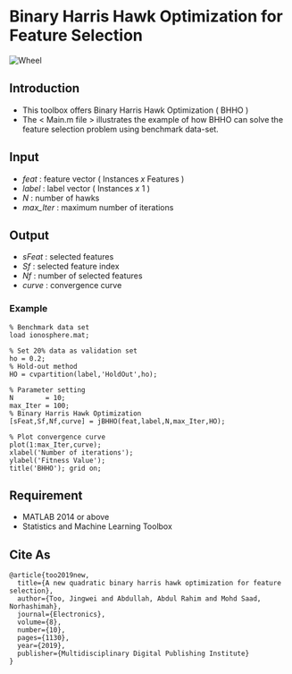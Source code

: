 # Binary Harris Hawk Optimization for Feature Selection

![Wheel](https://www.mathworks.com/matlabcentral/mlc-downloads/downloads/7cf53ce5-1104-490a-97a7-b86aa2b1c17d/f5d1aef5-e893-4569-92ca-b269d967dd77/images/1595488674.JPG)


## Introduction
* This toolbox offers Binary Harris Hawk Optimization ( BHHO )  
* The < Main.m file > illustrates the example of how BHHO can solve the feature selection problem using benchmark data-set. 

## Input
* *feat*     : feature vector ( Instances *x* Features )
* *label*    : label vector ( Instances *x* 1 )
* *N*        : number of hawks
* *max_Iter* : maximum number of iterations


## Output
* *sFeat*    : selected features
* *Sf*       : selected feature index
* *Nf*       : number of selected features
* *curve*    : convergence curve


### Example
```code
% Benchmark data set 
load ionosphere.mat; 

% Set 20% data as validation set
ho = 0.2; 
% Hold-out method
HO = cvpartition(label,'HoldOut',ho);

% Parameter setting
N        = 10; 
max_Iter = 100;
% Binary Harris Hawk Optimization
[sFeat,Sf,Nf,curve] = jBHHO(feat,label,N,max_Iter,HO);

% Plot convergence curve
plot(1:max_Iter,curve);
xlabel('Number of iterations');
ylabel('Fitness Value');
title('BHHO'); grid on;
```

## Requirement
* MATLAB 2014 or above
* Statistics and Machine Learning Toolbox


## Cite As
```code
@article{too2019new,
  title={A new quadratic binary harris hawk optimization for feature selection},
  author={Too, Jingwei and Abdullah, Abdul Rahim and Mohd Saad, Norhashimah},
  journal={Electronics},
  volume={8},
  number={10},
  pages={1130},
  year={2019},
  publisher={Multidisciplinary Digital Publishing Institute}
}
```



